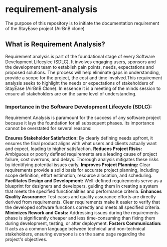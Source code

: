 # requirement-analysis

The purpose of this repository is to initiate the documentation requirement of the StayEase project (AirBnB clone)

## What is Requirement Analysis?

Requirement analysis is part of the foundational stage of every Software Development Lifecylce (SDLC). It involves engaging users, sponsors and the development team to establish pain points, needs, expectations and proposed solutions. The process will help eliminate gaps in understanding, provide a scope for the project, the cost and time involved.This requirement analysis seeks to highlight the needs or expectations of stakeholders of StayEase (AirBnB Clone). In essence it is a meeting of the minds session to ensure all stakeholders are on the same level of understanding.

### Importance in the Software Development Lifecycle (SDLC):

Requirement Analysis is paramount for the success of any software project because it lays the foundation for all subsequent phases. Its importance cannot be overstated for several reasons:

**Ensures Stakeholder Satisfaction:** By clearly defining needs upfront, it ensures the final product aligns with what users and clients actually want and expect, leading to higher satisfaction. **Reduces Project Risks:** Ambiguous or poorly defined requirements are a leading cause of project failure, cost overruns, and delays. Thorough analysis mitigates these risks by identifying potential issues early.
**Improves Project Planning:** Clear requirements provide a solid basis for accurate project planning, including scope definition, effort estimation, resource allocation, and scheduling.
**Facilitates Design and Development:** Well-defined requirements serve as a blueprint for designers and developers, guiding them in creating a system that meets the specified functionalities and performance criteria.
**Enhances Quality Assurance:** Test cases and quality assurance efforts are directly derived from requirements. Clear requirements make it easier to verify that the developed software functions correctly and meets all specified criteria.
**Minimizes Rework and Costs:** Addressing issues during the requirements phase is significantly cheaper and less time-consuming than fixing them during development, testing, or after deployment.
**Fosters Communication:** It acts as a common language between technical and non-technical stakeholders, ensuring everyone is on the same page regarding the project's objectives.

